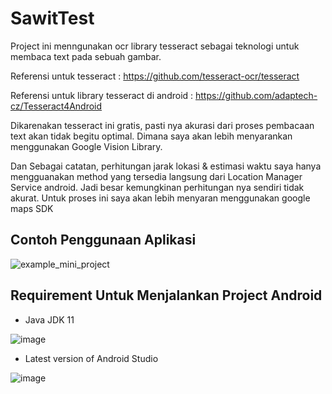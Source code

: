 # SawitTest

Project ini menngunakan ocr library tesseract sebagai teknologi untuk membaca text pada sebuah gambar. 

Referensi untuk tesseract : https://github.com/tesseract-ocr/tesseract

Referensi untuk library tesseract di android : https://github.com/adaptech-cz/Tesseract4Android

Dikarenakan tesseract ini gratis, pasti nya akurasi dari proses pembacaan text akan tidak begitu optimal. 
Dimana saya akan lebih menyarankan menggunakan Google Vision Library.

Dan Sebagai catatan, perhitungan jarak lokasi & estimasi waktu saya hanya mengguanakan method yang tersedia langsung dari Location Manager Service android. 
Jadi besar kemungkinan perhitungan nya sendiri tidak akurat. Untuk proses ini saya akan lebih menyaran menggunakan google maps SDK

## Contoh Penggunaan Aplikasi

![example_mini_project](https://user-images.githubusercontent.com/1288006/227068279-25f64d49-c40c-413d-a94d-d6af721622db.gif)

## Requirement Untuk Menjalankan Project Android 
- Java JDK 11 

![image](https://user-images.githubusercontent.com/1288006/227877266-480cad38-f2e7-471a-923d-63c378d2f730.png)

- Latest version of Android Studio

![image](https://user-images.githubusercontent.com/1288006/227877528-9f788c8a-d7e5-4add-9769-250002bcba92.png)
